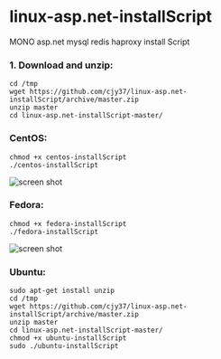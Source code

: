 linux-asp.net-installScript
===========================

MONO asp.net mysql redis haproxy install Script

### 1. Download and unzip:
```
cd /tmp
wget https://github.com/cjy37/linux-asp.net-installScript/archive/master.zip
unzip master
cd linux-asp.net-installScript-master/
```

### CentOS: 
```
chmod +x centos-installScript
./centos-installScript
```

![screen shot](https://raw.github.com/cjy37/linux-asp.net-installScript/master/centos-install.png)

### Fedora: 
```
chmod +x fedora-installScript
./fedora-installScript
```
![screen shot](https://raw.github.com/cjy37/linux-asp.net-installScript/master/fedora-install.png)

### Ubuntu:
```
sudo apt-get install unzip
cd /tmp
wget https://github.com/cjy37/linux-asp.net-installScript/archive/master.zip
unzip master
cd linux-asp.net-installScript-master/
chmod +x ubuntu-installScript
sudo ./ubuntu-installScript

